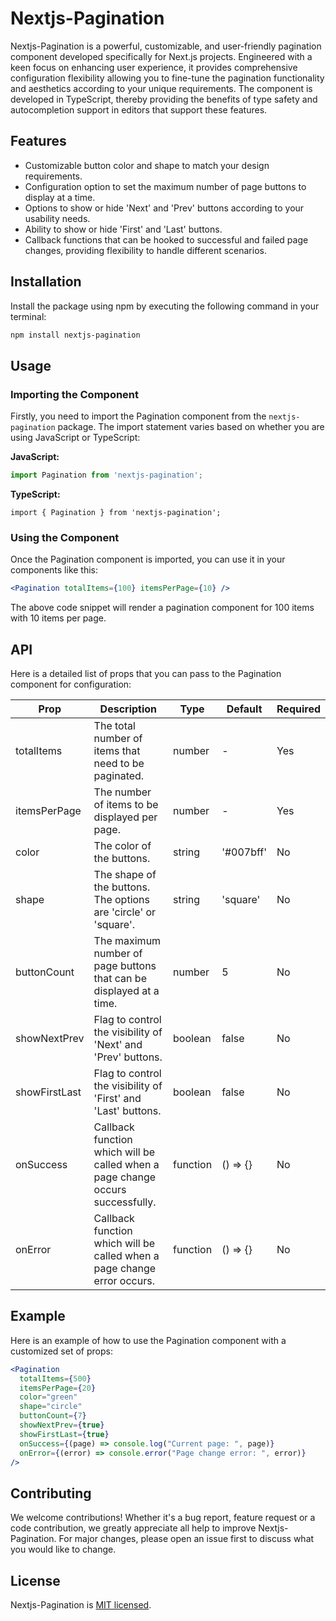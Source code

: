 # Nextjs-Pagination

Nextjs-Pagination is a powerful, customizable, and user-friendly pagination component developed specifically for Next.js projects. Engineered with a keen focus on enhancing user experience, it provides comprehensive configuration flexibility allowing you to fine-tune the pagination functionality and aesthetics according to your unique requirements. The component is developed in TypeScript, thereby providing the benefits of type safety and autocompletion support in editors that support these features.

## Features

- Customizable button color and shape to match your design requirements.
- Configuration option to set the maximum number of page buttons to display at a time.
- Options to show or hide 'Next' and 'Prev' buttons according to your usability needs.
- Ability to show or hide 'First' and 'Last' buttons.
- Callback functions that can be hooked to successful and failed page changes, providing flexibility to handle different scenarios.

## Installation

Install the package using npm by executing the following command in your terminal:

```bash
npm install nextjs-pagination
```

## Usage

### Importing the Component

Firstly, you need to import the Pagination component from the `nextjs-pagination` package. The import statement varies based on whether you are using JavaScript or TypeScript:

**JavaScript:**

```jsx
import Pagination from 'nextjs-pagination';
```

**TypeScript:**

```tsx
import { Pagination } from 'nextjs-pagination';
```

### Using the Component

Once the Pagination component is imported, you can use it in your components like this:

```jsx
<Pagination totalItems={100} itemsPerPage={10} />
```

The above code snippet will render a pagination component for 100 items with 10 items per page.

## API

Here is a detailed list of props that you can pass to the Pagination component for configuration:

Prop | Description | Type | Default | Required
---- | ----------- | ---- | ------- | --------
totalItems | The total number of items that need to be paginated. | number | - | Yes
itemsPerPage | The number of items to be displayed per page. | number | - | Yes
color | The color of the buttons. | string | '#007bff' | No
shape | The shape of the buttons. The options are 'circle' or 'square'. | string | 'square' | No
buttonCount | The maximum number of page buttons that can be displayed at a time. | number | 5 | No
showNextPrev | Flag to control the visibility of 'Next' and 'Prev' buttons. | boolean | false | No
showFirstLast | Flag to control the visibility of 'First' and 'Last' buttons. | boolean | false | No
onSuccess | Callback function which will be called when a page change occurs successfully. | function | () => {} | No
onError | Callback function which will be called when a page change error occurs. | function | () => {} | No

## Example

Here is an example of how to use the Pagination component with a customized set of props:

```jsx
<Pagination
  totalItems={500}
  itemsPerPage={20}
  color="green"
  shape="circle"
  buttonCount={7}
  showNextPrev={true}
  showFirstLast={true}
  onSuccess={(page) => console.log("Current page: ", page)}
  onError={(error) => console.error("Page change error: ", error)}
/>
```

## Contributing

We welcome contributions! Whether it's a bug report, feature request or a code contribution, we greatly appreciate all help to improve Nextjs-Pagination. For major changes, please open an issue first to discuss what you would like to change.

## License

Nextjs-Pagination is [MIT licensed](./LICENSE).


